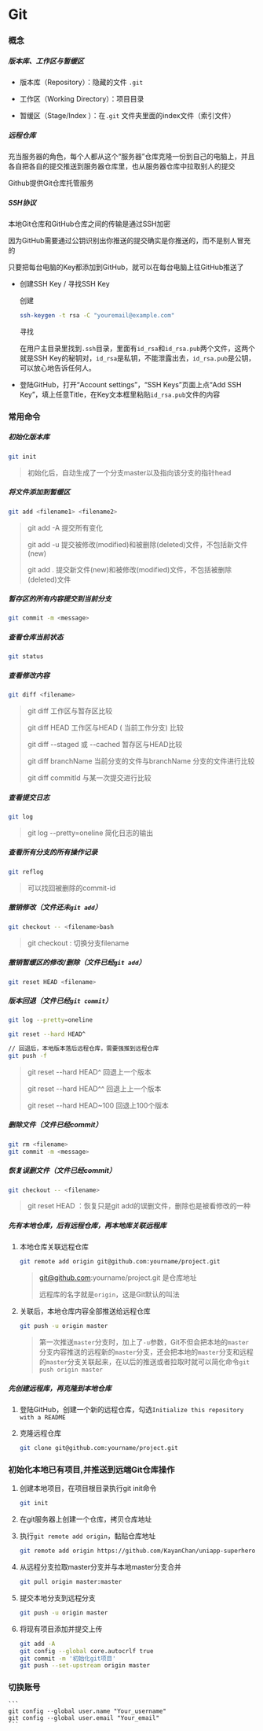 # Git

### 概念

##### 版本库、工作区与暂缓区

* 版本库（Repository）：隐藏的文件 `.git`
* 工作区（Working Directory）：项目目录

* 暂缓区（Stage/Index ）：在`.git` 文件夹里面的index文件（索引文件）



##### 远程仓库

充当服务器的角色，每个人都从这个“服务器”仓库克隆一份到自己的电脑上，并且各自把各自的提交推送到服务器仓库里，也从服务器仓库中拉取别人的提交

Github提供Git仓库托管服务



##### SSH协议

本地Git仓库和GitHub仓库之间的传输是通过SSH加密

因为GitHub需要通过公钥识别出你推送的提交确实是你推送的，而不是别人冒充的

只要把每台电脑的Key都添加到GitHub，就可以在每台电脑上往GitHub推送了

* 创建SSH Key / 寻找SSH Key

  创建

  ```bash
  ssh-keygen -t rsa -C "youremail@example.com"
  ```

  寻找

  在用户主目录里找到`.ssh`目录，里面有`id_rsa`和`id_rsa.pub`两个文件，这两个就是SSH Key的秘钥对，`id_rsa`是私钥，不能泄露出去，`id_rsa.pub`是公钥，可以放心地告诉任何人。

* 登陆GitHub，打开“Account settings”，“SSH Keys”页面上点“Add SSH Key”，填上任意Title，在Key文本框里粘贴`id_rsa.pub`文件的内容





### 常用命令

##### 初始化版本库 

```bash
git init
```

> 初始化后，自动生成了一个分支master以及指向该分支的指针head

 

##### 将文件添加到暂缓区

```bash
git add <filename1> <filename2> 
```

>git add -A  提交所有变化
>
>git add -u  提交被修改(modified)和被删除(deleted)文件，不包括新文件(new)
>
>git add .  提交新文件(new)和被修改(modified)文件，不包括被删除(deleted)文件



##### 暂存区的所有内容提交到当前分支

```bash
git commit -m <message>
```



##### 查看仓库当前状态

```bash
git status
```



##### 查看修改内容

```bash
git diff <filename>
```

> git diff  <filename> 工作区与暂存区比较
>
> git diff HEAD <filename> 工作区与HEAD ( 当前工作分支) 比较
>
> git diff --staged 或 --cached  <filename> 暂存区与HEAD比较
>
> git diff branchName <filename>  当前分支的文件与branchName 分支的文件进行比较
>
> git diff commitId <filename> 与某一次提交进行比较



##### 查看提交日志

```bash
git log
```

> git log --pretty=oneline 简化日志的输出



##### 查看所有分支的所有操作记录

```bash
git reflog
```

> 可以找回被删除的commit-id



##### 撤销修改（文件还未`git add`）

```bash
git checkout -- <filename>bash
```

> git checkout <filename> : 切换分支filename



##### 撤销暂缓区的修改/删除（文件已经`git add`）

```bash
git reset HEAD <filename>
```



##### 版本回退（文件已经`git commit`）

```bash
git log --pretty=oneline

git reset --hard HEAD^

// 回退后，本地版本落后远程仓库，需要强推到远程仓库
git push -f
```

> git reset --hard HEAD^ 回退上一个版本
>
> git reset --hard HEAD^^ 回退上上一个版本
>
> git reset --hard HEAD~100 回退上100个版本



##### 删除文件（文件已经commit）

```bash
git rm <filename>
git commit -m <message>
```



##### 恢复误删文件（文件已经commit）

```bash
git checkout -- <filename>
```

> git reset HEAD <filename>：恢复只是git add的误删文件，删除也是被看修改的一种



##### 先有本地仓库，后有远程仓库，再本地库关联远程库

1. 本地仓库关联远程仓库

   ```bash
   git remote add origin git@github.com:yourname/project.git
   ```

   > git@github.com:yourname/project.git 是仓库地址
   >
   > 远程库的名字就是`origin`，这是Git默认的叫法

   

2. 关联后，本地仓库内容全部推送给远程仓库

   ```bash
   git push -u origin master
   ```

   > 第一次推送`master`分支时，加上了`-u`参数，Git不但会把本地的`master`分支内容推送的远程新的`master`分支，还会把本地的`master`分支和远程的`master`分支关联起来，在以后的推送或者拉取时就可以简化命令`git push origin master`



##### 先创建远程库，再克隆到本地仓库

1. 登陆GitHub，创建一个新的远程仓库，勾选`Initialize this repository with a README`

2. 克隆远程仓库

   ```bash
   git clone git@github.com:yourname/project.git
   ```

### 初始化本地已有项目,并推送到远端Git仓库操作

1. 创建本地项目，在项目根目录执行git init命令
    ```bash
    git init
    ```

2. 在git服务器上创建一个仓库，拷贝仓库地址

3. 执行`git remote add origin`，黏贴仓库地址
    ```bash
    git remote add origin https://github.com/KayanChan/uniapp-superhero.git
    ```

4. 从远程分支拉取master分支并与本地master分支合并
    ```bash
    git pull origin master:master
    ```

5. 提交本地分支到远程分支
    ```bash
    git push -u origin master
    ```

6. 将现有项目添加并提交上传
    ```bash
    git add -A
    git config --global core.autocrlf true
    git commit -m '初始化git项目'
    git push --set-upstream origin master
    ```
    
### 切换账号
    ```
    git config --global user.name "Your_username"
    git config --global user.email "Your_email"
    ```
